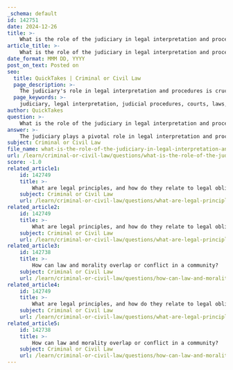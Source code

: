 ```yaml
---
_schema: default
id: 142751
date: 2024-12-26
title: >-
    What is the role of the judiciary in legal interpretation and procedures?
article_title: >-
    What is the role of the judiciary in legal interpretation and procedures?
date_format: MMM DD, YYYY
post_on_text: Posted on
seo:
  title: QuickTakes | Criminal or Civil Law
  page_description: >-
    The judiciary's role in legal interpretation and procedures is crucial for the functioning of the legal system, encompassing the interpretation of laws, oversight of legal processes, protection of individual rights, and maintaining checks and balances in government.
  page_keywords: >-
    judiciary, legal interpretation, judicial procedures, courts, laws, judicial review, rights protection, separation of powers, legislative intent, judicial precedents
author: QuickTakes
question: >-
    What is the role of the judiciary in legal interpretation and procedures?
answer: >-
    The judiciary plays a pivotal role in legal interpretation and procedures, which are essential components of a functioning legal system. Here are the key aspects of this role:\n\n1. **Interpreting Laws**: The primary function of the judiciary is to interpret laws enacted by the legislative branch. This involves analyzing the language of statutes, understanding legislative intent, and considering relevant judicial precedents. Judges must apply their interpretations to the cases presented before them, which can significantly influence the application of the law in future cases.\n\n2. **Judicial Interpretation**: Judicial interpretation refers to how judges construe the meaning of laws, including constitutional provisions and statutes. This process is crucial in common law jurisdictions, where judicial decisions can set precedents that guide future cases. For instance, in the United States, the Supreme Court has the authority to overturn laws through judicial review, thereby shaping the legal landscape.\n\n3. **Legal Procedures**: The judiciary is responsible for overseeing legal procedures, which are the established rules and processes that govern how cases are handled in courts. These procedures ensure that justice is administered fairly and consistently. They include rules for filing cases, conducting trials, and appealing decisions, all of which are designed to uphold the rights of individuals and maintain the integrity of the legal system.\n\n4. **Judicial Review**: A critical aspect of the judiciary's role is judicial review, which allows courts to assess the constitutionality of legislative and executive actions. This function serves as a check on government power, protecting individual rights and ensuring that all branches of government adhere to constitutional principles. Judicial review reinforces the rule of law and promotes accountability among government officials.\n\n5. **Protection of Rights**: The judiciary plays a vital role in safeguarding individual rights, particularly for marginalized groups. By interpreting laws in a manner that upholds equality and justice, courts can protect the rights of individuals against potential overreach by the majority or government entities.\n\n6. **Separation of Powers**: The judiciary operates within a framework of separation of powers, which delineates the roles of the legislative, executive, and judicial branches. This structure is essential for preventing government arbitrariness and ensuring that the judiciary can function independently, free from political interference.\n\nIn summary, the judiciary's role in legal interpretation and procedures is multifaceted, encompassing the interpretation of laws, oversight of legal processes, protection of rights, and the maintenance of checks and balances within the government. This role is fundamental to upholding the rule of law and ensuring that justice is served in a democratic society.
subject: Criminal or Civil Law
file_name: what-is-the-role-of-the-judiciary-in-legal-interpretation-and-procedures.md
url: /learn/criminal-or-civil-law/questions/what-is-the-role-of-the-judiciary-in-legal-interpretation-and-procedures
score: -1.0
related_article1:
    id: 142749
    title: >-
        What are legal principles, and how do they relate to legal obligations and responsibilities?
    subject: Criminal or Civil Law
    url: /learn/criminal-or-civil-law/questions/what-are-legal-principles-and-how-do-they-relate-to-legal-obligations-and-responsibilities
related_article2:
    id: 142749
    title: >-
        What are legal principles, and how do they relate to legal obligations and responsibilities?
    subject: Criminal or Civil Law
    url: /learn/criminal-or-civil-law/questions/what-are-legal-principles-and-how-do-they-relate-to-legal-obligations-and-responsibilities
related_article3:
    id: 142738
    title: >-
        How can law and morality overlap or conflict in a community?
    subject: Criminal or Civil Law
    url: /learn/criminal-or-civil-law/questions/how-can-law-and-morality-overlap-or-conflict-in-a-community
related_article4:
    id: 142749
    title: >-
        What are legal principles, and how do they relate to legal obligations and responsibilities?
    subject: Criminal or Civil Law
    url: /learn/criminal-or-civil-law/questions/what-are-legal-principles-and-how-do-they-relate-to-legal-obligations-and-responsibilities
related_article5:
    id: 142738
    title: >-
        How can law and morality overlap or conflict in a community?
    subject: Criminal or Civil Law
    url: /learn/criminal-or-civil-law/questions/how-can-law-and-morality-overlap-or-conflict-in-a-community
---
```


&nbsp;